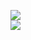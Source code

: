 [![](https://img.shields.io/badge/Made%20With-Github%20Spray-lightgrey.svg?style=for-the-badge&logo=github)](https://github.com/Annihil/github-spray#3381)  
[![](https://i.imgur.com/2DrTn0Z.gif)](https://github.com/Annihil/github-spray)